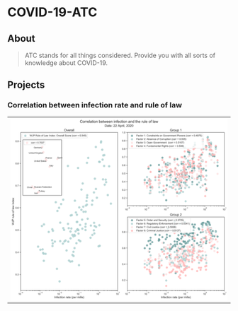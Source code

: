 # COVID-19-ATC

## About

> ATC stands for all things considered. Provide you with all sorts of knowledge about COVID-19.

## Projects

### Correlation between infection rate and rule of law

<table>
  <tr>
    <th><img width="800" src="./scripts/figures_rule_of_law/rol_general.png" ></th>
  </tr>
</table>


